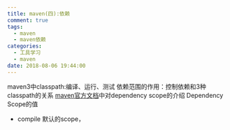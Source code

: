 ```yaml
---
title: maven(四):依赖
comment: true
tags:
  - maven
  - maven依赖
categories:
  - 工具学习
  - maven
date: 2018-08-06 19:44:00
---
```


maven3中classpath:编译、运行、测试
依赖范围的作用：控制依赖和3种classpath的关系
[maven官方文档](https://maven.apache.org/guides/introduction/introduction-to-dependency-mechanism.html)中对dependency scope的介绍
Dependency Scope的值
* compile 默认的scope，

